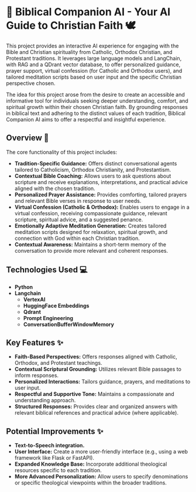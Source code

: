 # 📖 Biblical Companion AI - Your AI Guide to Christian Faith 🕊️

This project provides an interactive AI experience for engaging with the Bible and Christian spirituality from Catholic, Orthodox Christian, and Protestant traditions. It leverages large language models and LangChain, with RAG and a QDrant vector database, to offer personalized guidance, prayer support, virtual confession (for Catholic and Orthodox users), and tailored meditation scripts based on user input and the specific Christian perspective chosen.

The idea for this project arose from the desire to create an accessible and informative tool for individuals seeking deeper understanding, comfort, and spiritual growth within their chosen Christian faith. By grounding responses in biblical text and adhering to the distinct values of each tradition, Biblical Companion AI aims to offer a respectful and insightful experience.

## Overview 🧐

The core functionality of this project includes:

* **Tradition-Specific Guidance:** Offers distinct conversational agents tailored to Catholicism, Orthodox Christianity, and Protestantism.
* **Contextual Bible Coaching:** Allows users to ask questions about scripture and receive explanations, interpretations, and practical advice aligned with the chosen tradition.
* **Personalized Prayer Assistance:** Provides comforting, tailored prayers and relevant Bible verses in response to user needs.
* **Virtual Confession (Catholic & Orthodox):** Enables users to engage in a virtual confession, receiving compassionate guidance, relevant scripture, spiritual advice, and a suggested penance.
* **Emotionally Adaptive Meditation Generation:** Creates tailored meditation scripts designed for relaxation, spiritual growth, and connection with God within each Christian tradition.
* **Contextual Awareness:** Maintains a short-term memory of the conversation to provide more relevant and coherent responses.

## Technologies Used 💻

* **Python**
* **Langchain**
    * **VertexAI**
    * **HuggingFace Embeddings**
    * **Qdrant**
    * **Prompt Engineering**
    * **ConversationBufferWindowMemory**

## Key Features ✨

* **Faith-Based Perspectives:** Offers responses aligned with Catholic, Orthodox, and Protestant teachings.
* **Contextual Scriptural Grounding:** Utilizes relevant Bible passages to inform responses.
* **Personalized Interactions:** Tailors guidance, prayers, and meditations to user input.
* **Respectful and Supportive Tone:** Maintains a compassionate and understanding approach.
* **Structured Responses:** Provides clear and organized answers with relevant biblical references and practical advice (where applicable).

## Potential Improvements ✨

* **Text-to-Speech integration.**
* **User Interface:** Create a more user-friendly interface (e.g., using a web framework like Flask or FastAPI).
* **Expanded Knowledge Base:** Incorporate additional theological resources specific to each tradition.
* **More Advanced Personalization:** Allow users to specify denominations or specific theological viewpoints within the broader traditions.
